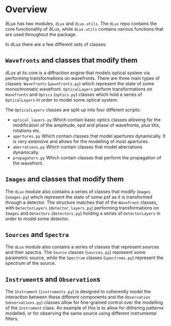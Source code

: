# Overview

∂Lux has two modules, `dLux` and `dLux.utils`. The `dLux` repo contains the core functionality of ∂Lux, while `dLux.utils` contains various functions that are used throughout the package. 

In dLux there are a few different sets of classes:

## `Wavefronts` and classes that modify them

dLux at its core is a diffraction engine that models optical system via performing transformations on wavefronts. There are three main types of classes: `Wavefronts` (`wavefronts.py`) which represent the state of some monochromatic wavefront. `OpticalLayers` perform transformations on `Wavefronts` and `Optics` (`optics.py`) classes which hold a series of `OpticalLayers` in order to model some optical system.

The `OpticalLayers` classes are split up into four different scripts:

- `optical_layers.py` Which contain basic optics classes allowing for the modification of the amplitude, opd and phase of wavefronts, plus titls, rotations etc.
- `apertures.py` Which contain classes that model apertures dynamically. It is very extensive and allows for the modelling of most apertures.
- `aberrations.py` Which contain classes that model aberrations dynamically.
- `propagators.py` Which contain classes that perform the propagation of the wavefront.

## `Images` and classes that modify them

The `dLux` module also contains a series of classes that modify `Images` (`images.py`) which represent the state of some psf as it is transformed through a detector. The structure matches that of the `Wavefront` classes, with `DetectorLayers` (`detector_layers.py`) performing transformations on `Images` and `Detectors` (`detectors.py`) holding a series of `DetectorLayers` in order to model some detector.

## `Sources` and `Spectra`

The `dLux` module also contains a series of classes that represent sources and their spectra. The `Source` classes (`sources.py`) represent some parametric source, while the `Spectrum` classes (`spectrums.py`) represent the spectrum of the source.

## `Instrument`s and `Observation`s

The `Instrument` (`instruments.py`) is designed to coherently model the interaction between these different components and the `Observation` (`observations.py`) classes allow for fine-grained control over the modelling of the `Instrument` class. An example of this is to allow for dithering patterns modelled, or for observing the same source using different instrumental filters.
